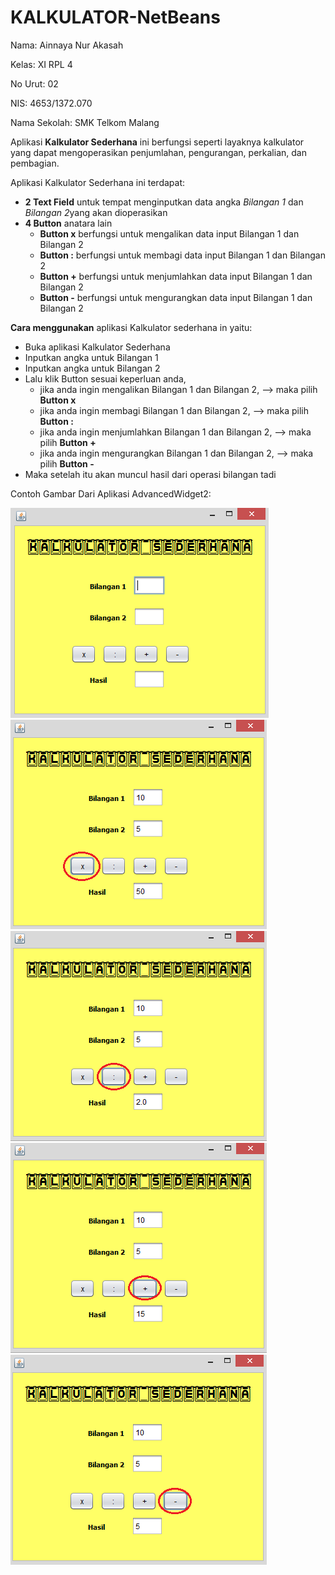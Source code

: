 # KALKULATOR-NetBeans
Nama: Ainnaya Nur Akasah

Kelas: XI RPL 4

No Urut: 02

NIS: 4653/1372.070

Nama Sekolah: SMK Telkom Malang


Aplikasi **Kalkulator Sederhana** ini berfungsi seperti layaknya kalkulator yang dapat mengoperasikan penjumlahan, pengurangan, perkalian, dan pembagian.

Aplikasi Kalkulator Sederhana ini terdapat:
- **2 Text Field** untuk tempat menginputkan data angka *Bilangan 1* dan *Bilangan 2*yang akan dioperasikan
- **4 Button** anatara lain
  - **Button x** berfungsi untuk mengalikan data input Bilangan 1 dan Bilangan 2
  - **Button :** berfungsi untuk membagi data input Bilangan 1 dan Bilangan 2
  - **Button +** berfungsi untuk menjumlahkan data input Bilangan 1 dan Bilangan 2
  - **Button -** berfungsi untuk mengurangkan data input Bilangan 1 dan Bilangan 2


**Cara menggunakan** aplikasi Kalkulator sederhana in yaitu:
- Buka aplikasi Kalkulator Sederhana
- Inputkan angka untuk Bilangan 1
- Inputkan angka untuk Bilangan 2
- Lalu klik Button sesuai keperluan anda,
  - jika anda ingin mengalikan Bilangan 1 dan Bilangan 2, --> maka pilih **Button x**
  - jika anda ingin membagi Bilangan 1 dan Bilangan 2, --> maka pilih **Button :**
  - jika anda ingin menjumlahkan Bilangan 1 dan Bilangan 2, --> maka pilih **Button +**
  - jika anda ingin mengurangkan Bilangan 1 dan Bilangan 2, --> maka pilih **Button -**
- Maka setelah itu akan muncul hasil dari operasi bilangan tadi


Contoh Gambar Dari Aplikasi AdvancedWidget2:

![kalkulator 1](https://github.com/Ainnaya/KALKULATOR-NetBeans/blob/6f8f7d3661ed22bf51e6bc90be986d5cbec0a0e5/kalkulator%201.png)
![kalkulator 1](https://github.com/Ainnaya/KALKULATOR-NetBeans/blob/6f8f7d3661ed22bf51e6bc90be986d5cbec0a0e5/kalkulator%202.png)
![kalkulator 1](https://github.com/Ainnaya/KALKULATOR-NetBeans/blob/6f8f7d3661ed22bf51e6bc90be986d5cbec0a0e5/kalkulator%203.png)
![kalkulator 1](https://github.com/Ainnaya/KALKULATOR-NetBeans/blob/6f8f7d3661ed22bf51e6bc90be986d5cbec0a0e5/kalkulator%204.png)
![kalkulator 1](https://github.com/Ainnaya/KALKULATOR-NetBeans/blob/6f8f7d3661ed22bf51e6bc90be986d5cbec0a0e5/kalkulator%205.png)
